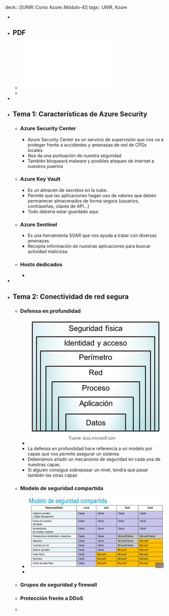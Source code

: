 deck:: [[UNIR::Curso Azure::Módulo-4]] 
tags:: UNIR, Azure

-
- ## PDF
	- ![Azure_Modulo-4_Seguridad.pdf](../assets/Azure_Modulo-4_Seguridad_1668082128848_0.pdf)
	-
-
- ## Tema 1: Características de Azure Security
	- ### Azure Security Center
		- Azure Security Center es un servicio de supervisión que nos va a proteger frente a accidentes y amenazas de red de CPDs locales.
		- Nos da una puntuación de nuestra seguridad
		- También bloqueará malware y posibles ataques de internet a nuestros puertos
	- ### Azure Key Vault
		- Es un almacén de secretos en la nube.
		- Permite que las aplicaciones hagan uso de valores que deben permanecer almacenados de forma segura (usuarios, contraseñas, claves de API...)
		- Todo debería estar guardado aquí.
	- ### Azure Sentinel
		- Es una herramienta SOAR que nos ayuda a tratar con diversas amenazas.
		- Recopila información de nuestras aplicaciones para buscar actividad maliciosa
	- ### Hosts dedicados
		-
-
- ## Tema 2: Conectividad de red segura
	- ### Defensa en profundidad
		- ![image.png](../assets/image_1668155431551_0.png)
		- La defensa en profundidad hace referencia a un modelo por capas que nos permite asegurar un sistema.
		- Deberíamos añadir un mecanismo de seguridad en cada una de nuestras capas.
		- Si alguien consigue sobrepasar un nivel, tendrá que pasar también las otras capas
	- ### Modelo de seguridad compartida
		- ![image.png](../assets/image_1668155563043_0.png)
		-
	- ### Grupos de seguridad y firewall
	- ### Protección frente a DDoS
	-